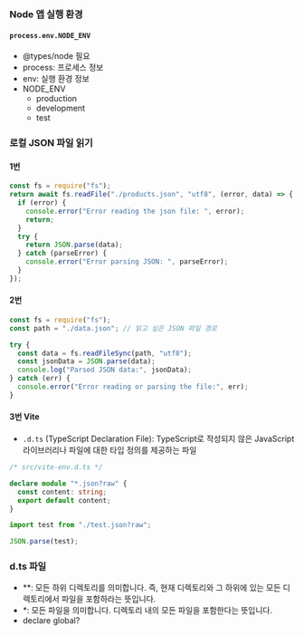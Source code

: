 ### Node 앱 실행 환경

#### `process.env.NODE_ENV`

- @types/node 필요
- process: 프로세스 정보
- env: 실행 환경 정보
- NODE_ENV
  - production
  - development
  - test

### 로컬 JSON 파일 읽기

#### 1번

```typescript
const fs = require("fs");
return await fs.readFile("./products.json", "utf8", (error, data) => {
  if (error) {
    console.error("Error reading the json file: ", error);
    return;
  }
  try {
    return JSON.parse(data);
  } catch (parseError) {
    console.error("Error parsing JSON: ", parseError);
  }
});
```

#### 2번

```typescript
const fs = require("fs");
const path = "./data.json"; // 읽고 싶은 JSON 파일 경로

try {
  const data = fs.readFileSync(path, "utf8");
  const jsonData = JSON.parse(data);
  console.log("Parsed JSON data:", jsonData);
} catch (err) {
  console.error("Error reading or parsing the file:", err);
}
```

#### 3번 Vite

- `.d.ts` (TypeScript Declaration File): TypeScript로 작성되지 않은 JavaScript 라이브러리나 파일에 대한 타입 정의를 제공하는 파일

```typescript
/* src/vite-env.d.ts */

declare module "*.json?raw" {
  const content: string;
  export default content;
}
```

```typescript
import test from "./test.json?raw";

JSON.parse(test);
```

### d.ts 파일

- \*\*: 모든 하위 디렉토리를 의미합니다. 즉, 현재 디렉토리와 그 하위에 있는 모든 디렉토리에서 파일을 포함하라는 뜻입니다.
- \*: 모든 파일을 의미합니다. 디렉토리 내의 모든 파일을 포함한다는 뜻입니다.
- declare global?
